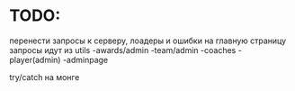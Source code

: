 # TODO:

перенести запросы к серверу, лоадеры и ошибки на главную страницу
запросы идут из utils
-awards/admin
-team/admin
-coaches
-player(admin)
-adminpage

try/catch на монге